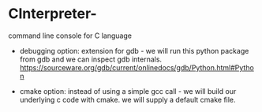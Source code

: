 # CInterpreter-
command line console for C language

* debugging option:
extension for gdb - we will run this python package from gdb and we can inspect gdb internals.
https://sourceware.org/gdb/current/onlinedocs/gdb/Python.html#Python

* cmake option:
instead of using a simple gcc call - we will build our underlying c code with cmake.
we will supply a default cmake file.

